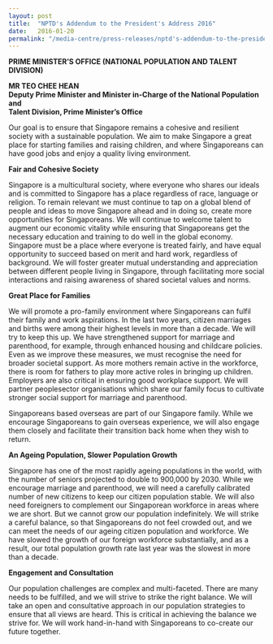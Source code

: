 ```yaml
---
layout: post
title:  "NPTD's Addendum to the President's Address 2016"
date:   2016-01-20
permalink: "/media-centre/press-releases/nptd's-addendum-to-the-president's-address-2016"
---
```


**PRIME MINISTER’S OFFICE (NATIONAL POPULATION AND TALENT DIVISION)**

**MR TEO CHEE HEAN**  
**Deputy Prime Minister and Minister in-Charge of the National Population and  
Talent Division, Prime Minister’s Office**  

Our goal is to ensure that Singapore remains a cohesive and resilient society with a sustainable population. We aim to make Singapore a great place for starting families and raising children, and where Singaporeans can have good jobs and enjoy a quality living environment.

**Fair and Cohesive Society**  

Singapore is a multicultural society, where everyone who shares our ideals and is committed to Singapore has a place regardless of race, language or religion. To remain relevant we must continue to tap on a global blend of people and ideas to move Singapore ahead and in doing so, create more opportunities for Singaporeans. We will continue to welcome talent to augment our economic vitality while ensuring that Singaporeans get the necessary education and training to do well in the global economy. Singapore must be a place where everyone is treated fairly, and have equal opportunity to succeed based on merit and hard work, regardless of background. We will foster greater mutual understanding and appreciation between different people living in Singapore, through facilitating more social interactions and raising awareness of shared societal values and norms.

**Great Place for Families**  

We will promote a pro-family environment where Singaporeans can fulfil their family and work aspirations. In the last two years, citizen marriages and births were among their highest levels in more than a decade. We will try to keep this up. We have strengthened support for marriage and parenthood, for example, through enhanced housing and childcare policies. Even as we improve these measures, we must recognise the need for broader societal support. As more mothers remain active in the workforce, there is room for fathers to play more active roles in bringing up children. Employers are also critical in ensuring good workplace support. We will partner peoplesector organisations which share our family focus to cultivate stronger social support for marriage and parenthood.

Singaporeans based overseas are part of our Singapore family. While we encourage Singaporeans to gain overseas experience, we will also engage them closely and facilitate their transition back home when they wish to return.

**An Ageing Population, Slower Population Growth**  

Singapore has one of the most rapidly ageing populations in the world, with the number of seniors projected to double to 900,000 by 2030. While we encourage marriage and parenthood, we will need a carefully calibrated number of new citizens to keep our citizen population stable. We will also need foreigners to complement our Singaporean workforce in areas where we are short. But we cannot grow our population indefinitely. We will strike a careful balance, so that Singaporeans do not feel crowded out, and we can meet the needs of our ageing citizen population and workforce. We have slowed the growth of our foreign workforce substantially, and as a result, our total population growth rate last year was the slowest in more than a decade.

**Engagement and Consultation**  

Our population challenges are complex and multi-faceted. There are many needs to be fulfilled, and we will strive to strike the right balance. We will take an open and consultative approach in our population strategies to ensure that all views are heard. This is critical in achieving the balance we strive for. We will work hand-in-hand with Singaporeans to co-create our future together.

